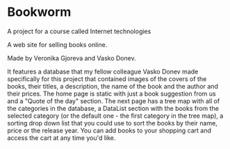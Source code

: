# Bookworm

A project for a course called Internet technologies 

A web site for selling books online.

Made by Veronika Gjoreva and Vasko Donev.

It features a database that my fellow colleague Vasko Donev made specifically for this project that contained images of the covers of the books, their titles, a description, the name of the book and the author and their prices. The home page is static with just a book suggestion from us and a "Quote of the day" section. The next page has a tree map with all of the categories in the database, a DataList section with the books from the selected category (or the default one - the first category in the tree map), a sorting drop down list that you could use to sort the books by their name, price or the release year. You can add books to your shopping cart and access the cart at any time you'd like. 
